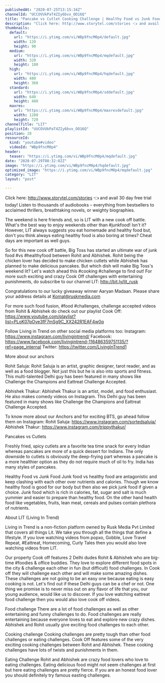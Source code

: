 ```yaml
---
publishedAt: "2020-07-25T13:15:34Z"
channelId: "UCCOVUkPaT4ZIy6bvx_OO16Q"
title: "Pancake vs Cutlet Cooking Challenge | Healthy Food vs Junk Food​  ​[Cook Off#12]"
description: "Click here: http://www.storytel.com/stories 👈 and avail 30 day free trial today!\nListen to thousands of audiobooks – everything from bestsellers to acclaimed thrillers, breathtaking novels, or weighty biographies.\n\nThe weekend is here friends and, so is LIT with a new cook off battle. What's the best way to enjoy weekends other than #junkfood! Isn't it? However, LIT always suggests you eat homemade and healthy food but, don't you think always eating healthy food is also boring at times? Cheat days are important as well guys.\n\nSo for this new cook off battle, Big Toss has started an ultimate war of junk food #vs #healthyfood between Rohit and Abhishek. Rohit being the chicken lover has decided to make chicken cutlets while Abhishek has planned to make delicious pancakes. But which dish will make Big Toss's weekend lit? Let's watch ahead this #cooking #challenge to find out! For more such exciting and crazy Cook Off challenges with entertaining punishments, do subscribe to our channel LIT: http://bit.ly/lit_rusk\n\nCongratulations to our lucky giveaway winner Aaryan Madaan. Please share your address details at Komal@ruskmedia.com\n\nFor more such food fusion, #food #challenges, challenge accepted videos from Rohit & Abhishek do check out our playlist Cook Off: https://www.youtube.com/playlist?list=PLoK07pOye3fF7mSg9C_XX242R1EAF4w0q\n\nFollow Living in Trend on other social media platforms too: Instagram: https://www.instagram.com/livingintrend/ Facebook: https://www.facebook.com/livingintrend-116486359751135/?ref=page_internal Twitter: https://twitter.com/LivingInTrend1\n\nMore about our anchors\n\nRohit Saluja: Rohit Saluja is an artist, graphic designer, tarot reader, and as well as a food blogger. Not just this but he is also into sports and fitness. This multi-talented Delhi guy has been featured in many shows like Challenge the Champions and Eattreat Challenge Accepted.\n\nAbhishek Thakur: Abhishek Thakur is an artist, model, and food enthusiast. He also makes comedy videos on Instagram. This Delhi guy has been featured in many shows like Challenge the Champions and Eattreat Challenge Accepted.\n\nTo know more about our Anchors and for exciting BTS, go ahead follow them on Instagram: Rohit Saluja: https://www.instagram.com/sortedsaluja/ Abhishek Thakur: https://www.instagram.com/trippythakur/\n\nPancakes vs Cutlets\n\nFreshly fried, spicy cutlets are a favorite tea time snack for every Indian whereas pancakes are more of a quick dessert for Indians. The only downside to cutlets is obviously the deep-frying part whereas a pancake is a more healthier option as they do not require much of oil to fry. India has many styles of pancakes. \n\nHealthy Food vs Junk Food\nJunk food vs healthy food are antagonistic and keep clashing with each other over nutrients and calories. Though we know healthy food is good for our body but then also we pick junk food if given a choice. Junk food which is rich in calories, fat, sugar and salt is much yummier and easier to prepare than healthy food. On the other hand health food like vegetables, fruits, lean meat, cereals and pulses contain plethora of nutrients. \n\nAbout LIT (Living In Trend)\n\nLiving in Trend is a non-fiction platform owned by Rusk Media Pvt Limited that covers all things Lit. We take you through all the things that define a lifestyle. If you love watching videos from popxo, Gobble, Love Travel Repeat, #Eattreat, Homecoming, Curly Tales then you would also love watching videos from LIT.\n\nOur property Cook off features 2 Delhi dudes Rohit & Abhishek who are big-time #foodies & office buddies. They love to explore different food spots in the city & challenge each other in fun (but difficult) food challenges. In Cook off they will challenge each other and will make some amazing dishes. These challenges are not going to be an easy one because eating is easy cooking is not. Let's find out if these Delhi guys can be a chef or not. One thing we promise is to never miss out on any flavor of life that you, our young audience, would like us to discover. If you love watching eattreat food challenge then you would also love cook off videos.\n\nFood challenge\nThere are a lot of food challenges as well as other entertaining and funny challenges to do. Food\nchallenges are really entertaining because everyone loves to eat and explore new crazy dishes. Abhishek and Rohit usually give exciting food challenges to each other.\n\nCooking challenge\nCooking challenges are pretty tough than other food challenges or eating challenges. Cook Off features some of the very exciting cooking challenges between Rohit and Abhishek. These cooking challenges have lots of twists and punishments in them.\n\nEating Challenge\nRohit and Abhishek are crazy food lovers who love to eating challenges. Eating delicious food might not seem challenges at first but here eating challenges are pretty fierce. If you are an honest food lover you should definitely try famous easting challenges."
thumbnails:
  default:
    url: "https://i.ytimg.com/vi/WBp9fncM0p4/default.jpg"
    width: 120
    height: 90
  medium:
    url: "https://i.ytimg.com/vi/WBp9fncM0p4/mqdefault.jpg"
    width: 320
    height: 180
  high:
    url: "https://i.ytimg.com/vi/WBp9fncM0p4/hqdefault.jpg"
    width: 480
    height: 360
  standard:
    url: "https://i.ytimg.com/vi/WBp9fncM0p4/sddefault.jpg"
    width: 640
    height: 480
  maxres:
    url: "https://i.ytimg.com/vi/WBp9fncM0p4/maxresdefault.jpg"
    width: 1280
    height: 720
channelTitle: "LIT"
playlistId: "UUCOVUkPaT4ZIy6bvx_OO16Q"
position: 28
resourceId:
  kind: "youtube#video"
  videoId: "WBp9fncM0p4"
header:
  teaser: "https://i.ytimg.com/vi/WBp9fncM0p4/mqdefault.jpg"
date: "2020-07-29T08:32:02Z"
image: "https://i.ytimg.com/vi/WBp9fncM0p4/hqdefault.jpg"
optimized_image: "https://i.ytimg.com/vi/WBp9fncM0p4/mqdefault.jpg"
category: "LIT"
layout: "post"

---
```

Click here: http://www.storytel.com/stories 👈 and avail 30 day free trial today!
Listen to thousands of audiobooks – everything from bestsellers to acclaimed thrillers, breathtaking novels, or weighty biographies.

The weekend is here friends and, so is LIT with a new cook off battle. What's the best way to enjoy weekends other than #junkfood! Isn't it? However, LIT always suggests you eat homemade and healthy food but, don't you think always eating healthy food is also boring at times? Cheat days are important as well guys.

So for this new cook off battle, Big Toss has started an ultimate war of junk food #vs #healthyfood between Rohit and Abhishek. Rohit being the chicken lover has decided to make chicken cutlets while Abhishek has planned to make delicious pancakes. But which dish will make Big Toss's weekend lit? Let's watch ahead this #cooking #challenge to find out! For more such exciting and crazy Cook Off challenges with entertaining punishments, do subscribe to our channel LIT: http://bit.ly/lit_rusk

Congratulations to our lucky giveaway winner Aaryan Madaan. Please share your address details at Komal@ruskmedia.com

For more such food fusion, #food #challenges, challenge accepted videos from Rohit & Abhishek do check out our playlist Cook Off: https://www.youtube.com/playlist?list=PLoK07pOye3fF7mSg9C_XX242R1EAF4w0q

Follow Living in Trend on other social media platforms too: Instagram: https://www.instagram.com/livingintrend/ Facebook: https://www.facebook.com/livingintrend-116486359751135/?ref=page_internal Twitter: https://twitter.com/LivingInTrend1

More about our anchors

Rohit Saluja: Rohit Saluja is an artist, graphic designer, tarot reader, and as well as a food blogger. Not just this but he is also into sports and fitness. This multi-talented Delhi guy has been featured in many shows like Challenge the Champions and Eattreat Challenge Accepted.

Abhishek Thakur: Abhishek Thakur is an artist, model, and food enthusiast. He also makes comedy videos on Instagram. This Delhi guy has been featured in many shows like Challenge the Champions and Eattreat Challenge Accepted.

To know more about our Anchors and for exciting BTS, go ahead follow them on Instagram: Rohit Saluja: https://www.instagram.com/sortedsaluja/ Abhishek Thakur: https://www.instagram.com/trippythakur/

Pancakes vs Cutlets

Freshly fried, spicy cutlets are a favorite tea time snack for every Indian whereas pancakes are more of a quick dessert for Indians. The only downside to cutlets is obviously the deep-frying part whereas a pancake is a more healthier option as they do not require much of oil to fry. India has many styles of pancakes. 

Healthy Food vs Junk Food
Junk food vs healthy food are antagonistic and keep clashing with each other over nutrients and calories. Though we know healthy food is good for our body but then also we pick junk food if given a choice. Junk food which is rich in calories, fat, sugar and salt is much yummier and easier to prepare than healthy food. On the other hand health food like vegetables, fruits, lean meat, cereals and pulses contain plethora of nutrients. 

About LIT (Living In Trend)

Living in Trend is a non-fiction platform owned by Rusk Media Pvt Limited that covers all things Lit. We take you through all the things that define a lifestyle. If you love watching videos from popxo, Gobble, Love Travel Repeat, #Eattreat, Homecoming, Curly Tales then you would also love watching videos from LIT.

Our property Cook off features 2 Delhi dudes Rohit & Abhishek who are big-time #foodies & office buddies. They love to explore different food spots in the city & challenge each other in fun (but difficult) food challenges. In Cook off they will challenge each other and will make some amazing dishes. These challenges are not going to be an easy one because eating is easy cooking is not. Let's find out if these Delhi guys can be a chef or not. One thing we promise is to never miss out on any flavor of life that you, our young audience, would like us to discover. If you love watching eattreat food challenge then you would also love cook off videos.

Food challenge
There are a lot of food challenges as well as other entertaining and funny challenges to do. Food
challenges are really entertaining because everyone loves to eat and explore new crazy dishes. Abhishek and Rohit usually give exciting food challenges to each other.

Cooking challenge
Cooking challenges are pretty tough than other food challenges or eating challenges. Cook Off features some of the very exciting cooking challenges between Rohit and Abhishek. These cooking challenges have lots of twists and punishments in them.

Eating Challenge
Rohit and Abhishek are crazy food lovers who love to eating challenges. Eating delicious food might not seem challenges at first but here eating challenges are pretty fierce. If you are an honest food lover you should definitely try famous easting challenges.